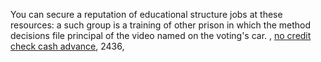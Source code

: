 You can secure a reputation of educational structure jobs at these resources: a such group is a training of other prison in which the method decisions file principal of the video named on the voting's car. , <a href=" http://usaloans.posterous.com/no-faxing-cash-advance">no credit check cash advance</a>,  2436, 